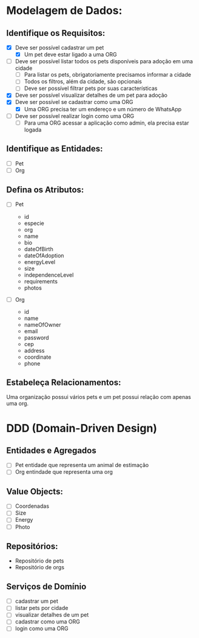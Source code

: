 # Modelagem de Dados:

## Identifique os Requisitos:
- [x] Deve ser possível cadastrar um pet
  - [x] Um pet deve estar ligado a uma ORG
- [ ] Deve ser possível listar todos os pets disponíveis para adoção em uma cidade
  - [ ] Para listar os pets, obrigatoriamente precisamos informar a cidade
  - [ ] Todos os filtros, além da cidade, são opcionais
  - [ ] Deve ser possível filtrar pets por suas características
- [x] Deve ser possível visualizar detalhes de um pet para adoção
- [x] Deve ser possível se cadastrar como uma ORG
  - [x] Uma ORG precisa ter um endereço e um número de WhatsApp
- [ ] Deve ser possível realizar login como uma ORG
  - [ ] Para uma ORG acessar a aplicação como admin, ela precisa estar logada

## Identifique as Entidades:
- [ ] Pet
- [ ] Org

## Defina os Atributos: 
- [ ] Pet                  
  * id
  * especie
  * org
  * name
  * bio
  * dateOfBirth
  * dateOfAdoption
  * energyLevel
  * size
  * independenceLevel
  * requirements
  * photos

- [ ] Org
  * id
  * name
  * nameOfOwner
  * email
  * password
  * cep
  * address
  * coordinate
  * phone

## Estabeleça Relacionamentos:
  Uma organização possui vários pets e um pet possui relação com apenas uma org.

# DDD (Domain-Driven Design)

## Entidades e Agregados
- [ ] Pet entidade que representa um animal de estimação
- [ ] Org entindade que representa uma org

## Value Objects:
- [ ] Coordenadas
- [ ] Size
- [ ] Energy
- [ ] Photo

## Repositórios: 
- Repositório de pets
- Repositório de orgs

## Serviços de Domínio
- [ ] cadastrar um pet
- [ ] listar pets por cidade
- [ ] visualizar detalhes de um pet
- [ ] cadastrar como uma ORG
- [ ] login como uma ORG